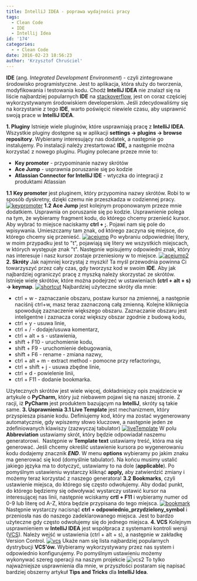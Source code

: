 ```yaml
---
title: IntelliJ IDEA - poprawa wydajności pracy
tags:
  - Clean Code
  - IDE
  - Intellij Idea
id: '174'
categories:
  - - Clean Code
date: 2016-02-23 18:56:23
author: 'Krzysztof Chruściel'
---
```


**IDE** (ang. _Integrated Development Environment_) - czyli zintegrowane środowisko programistyczne. Jest to aplikacja, która służy do tworzenia, modyfikowania i testowania kodu. Chodź **IntelliJ IDEA** nie znalazł się na liście najbardziej popularnych **IDE** na [stackoverflow](http://stackoverflow.com/research/developer-survey-2015#tech-editor), jest on coraz częściej wykorzystywanym środowiskiem developerskim. Jeśli zdecydowaliśmy się na korzystanie z tego **IDE**, warto poświęcić niewiele czasu, aby usprawnić swoją prace w **IntelliJ IDEA**.
<!-- more -->
**1\. Pluginy** Istnieje wiele pluginów, które usprawniają pracę z **IntelliJ IDEA**. Wszystkie pluginy dostępne są w aplikacji **settings -> plugins -> browse repository**. Wybieramy interesujący nas dodatek, a następnie go instalujemy. Po instalacji należy zrestartować **IDE,** a następnie można korzystać z nowego pluginu. Pluginy polecane przeze mnie to:

*   **Key promoter** - przypominanie nazwy skrótów
*   **Ace Jump** - usprawnia poruszanie się po kodzie
*   **Atlassian Connector for IntelliJ IDE** - wtyczka do integracji z produktami Atlassian

**1.1** **Key promoter** jest pluginem, który przypomina nazwy skrótów. Robi to w sposób dyskretny, dzięki czemu nie przeszkadza w codziennej pracy. [![keypromoter](http://codecouple.pl/wp-content/uploads/2016/02/keypromoter.png)](http://codecouple.pl/wp-content/uploads/2016/02/keypromoter.png) **1.2** **Ace Jump** jest kolejnym proponowanym przeze mnie dodatkiem. Usprawnia on poruszanie się po kodzie. Usprawnienie polega na tym, że wybieramy fragment kodu, do którego chcemy przenieść kursor. Aby wybrać to miejsce naciskamy **ctrl + ;**. Pojawi nam się pole do wpisywania. Umieszczamy tam znak, od którego zaczyna się miejsce, do którego chcemy się przenieść. [![acejump](http://codecouple.pl/wp-content/uploads/2016/02/acejump.png)](http://codecouple.pl/wp-content/uploads/2016/02/acejump.png) Po wybraniu odpowiedniej litery, w moim przypadku jest to "t", pojawiają się litery we wszystkich miejscach, w których występuje znak "t". Następnie wpisujemy odpowiedni znak, który nas interesuje i nasz kursor zostaje przeniesiony w to miejsce. [![acejump2](http://codecouple.pl/wp-content/uploads/2016/02/acejump2.png)](http://codecouple.pl/wp-content/uploads/2016/02/acejump2.png) **2\. Skróty** Jak najmniej korzystaj z myszki! Ta myśl przewodnia powinna Ci towarzyszyć przez cały czas, gdy tworzysz kod w swoim **IDE**. Aby jak najbardziej ograniczyć pracę z myszką należy skorzystać ze skrótów. Istnieje wiele skrótów, które można podejrzeć w ustawieniach **(ctrl + alt + s) -> keymap**. [![shortcut](http://codecouple.pl/wp-content/uploads/2016/02/shortcut.jpg)](http://codecouple.pl/wp-content/uploads/2016/02/shortcut.jpg) Najbardziej użyteczne skróty dla mnie:

*   ctrl + w - zaznaczanie obszaru, postaw kursor na zmiennej, a następnie naciśnij ctrl+w, masz teraz zaznaczoną całą zmienną. Kolejne kliknięcia spowoduję zaznaczenie większego obszaru. Zaznaczanie obszaru jest inteligentne i zaznacza coraz większy obszar zgodnie z budową kodu,
*   ctrl + y - usuwa linie,
*   ctrl + / - dodaje/usuwa komentarz,
*   ctrl + alt + s - ustawienia,
*   shift + F10 - uruchomienie kodu,
*   shift + F9 - uruchomienie debugowania,
*   shift + F6 - rename - zmiana nazwy,
*   ctrl + alt + m - extract method - pomocne przy refactoringu,
*   ctrl + shift + j - usuwa zbędne linie,
*   ctrl + d - powielenie linii,
*   ctrl + F11 - dodanie bookmarka.

Użytecznych skrótów jest wiele więcej, dokładniejszy opis znajdziecie w artykule o **PyCharm,** który już niebawem pojawi się na naszej stronie. Z racji, iż **PyCharm** jest produktem bazującym na **IntelliJ**, skróty są takie same. **3\. Usprawnienia** **3.1 Live Template** jest mechanizmem, który przyspiesza pisanie kodu. Definiujemy kod, który ma zostać wygenerowany automatycznie, gdy wpiszemy słowo kluczowe, a następnie jeden ze zdefiniowanych klawiszy (zazwyczaj tabulator) [![liveTemplate](http://codecouple.pl/wp-content/uploads/2016/02/liveTemplate.jpg)](http://codecouple.pl/wp-content/uploads/2016/02/liveTemplate.jpg) W polu **Abbreviation** ustawiamy skrót, który będzie odpowiadał naszemu generatorowi.  Następnie w **Template text** ustawiamy treść, która ma się generować. Jeśli chcemy określić ustawienie kursora po wygenerowaniu kodu dodajemy znacznik **$END$**. W menu **options** wybieramy po jakim znaku ma generować się kod (domyślnie tabulator). Na końcu musimy ustalić jakiego języka ma to dotyczyć, ustawiamy to na dole (**applicable**). Po pomyślnym ustawieniu wystarczy kliknąć **apply,** aby zatwierdzić zmiany i możemy teraz korzystać z naszego generatora! **3.2** **Bookmarks**, czyli ustawienie miejsca, do którego się często odwołujemy. Aby dodać punkt, do którego będziemy się odwoływać wystarczy ustawić kursor na interesującej nas linii, następnie wciskamy **crtl + F11** i wybieramy numer od 0-9 lub literę od A-Z, która będzie przypisana do tego miejsca. [![bookmark](http://codecouple.pl/wp-content/uploads/2016/02/bookmark.png)](http://codecouple.pl/wp-content/uploads/2016/02/bookmark.png) Następnie wystarczy nacisnąć **ctrl + odpowiednio\_przydzielony\_symbol** i przeniosła nas do naszego zadeklarowanego miejsca. Jest to bardzo użyteczne gdy często odwołujemy się do jednego miejsca. **4\. VCS** Kolejnym usprawnieniem w **IntelliJ IDEA** jest współpraca z systemami kontroli wersji ([VCS](http://codecouple.pl/2016/02/05/system-kontroli-wersji-opis-oraz-definicje/)). Należy wejść w ustawienia (ctrl + alt + s), a następnie w zakładkę Version Control. [![vcs](http://codecouple.pl/wp-content/uploads/2016/02/vcs.jpg)](http://codecouple.pl/wp-content/uploads/2016/02/vcs.jpg) Ukaże nam się lista najbardziej popularnych dystrybucji **VCS'ów.** Wybieramy wykorzystywany przez nas system i odpowiednio konfigurujemy. Po pomyślnym ustawieniu możemy wykonywać szereg operacji na naszym projekcie ![vcs2](http://codecouple.pl/wp-content/uploads/2016/02/vcs2.png) To tylko najważniejsze usprawnienia dla mnie, w przyszłości postaram się napisać bardziej obszerny artykuł **Tips and Tricks** dla **IntelliJ Idea**.